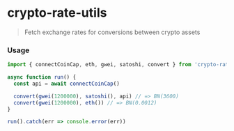 # crypto-rate-utils

> Fetch exchange rates for conversions between crypto assets

### Usage

```js
import { connectCoinCap, eth, gwei, satoshi, convert } from 'crypto-rate-utils'

async function run() {
  const api = await connectCoinCap()

  convert(gwei(1200000), satoshi(), api) // => BN(3600)
  convert(gwei(1200000), eth()) // => BN(0.0012)
}

run().catch(err => console.error(err))
```
